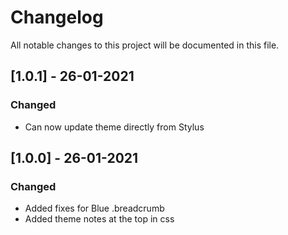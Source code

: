 # Changelog

All notable changes to this project will be documented in this file.

## [1.0.1] - 26-01-2021

### Changed
- Can now update theme directly from Stylus

## [1.0.0] - 26-01-2021

### Changed
- Added fixes for Blue .breadcrumb
- Added theme notes at the top in css
